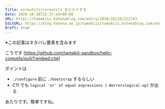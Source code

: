 ```yaml
---
Title: coreutils/coreutils をビルドする
Date: 2020-10-28T22:27:43+09:00
URL: https://tamakiii.hatenablog.com/entry/2020/10/28/222743
EditURL: https://blog.hatena.ne.jp/tamakiii/tamakiii.hatenablog.com/atom/entry/26006613646305304
Draft: true
---
```


※この記事はネタバレ要素を含みます

こうです
[https://github.com/tamakiii-sandbox/hello-coreutils/pull/1:embed:cite]

ポイントは
* `./configure` 前に `./bootstrap` するらしい
* C11 でも `logical 'or' of equal expressions [-Werror=logical-op]` が出る

あたりです。簡単ですね。
